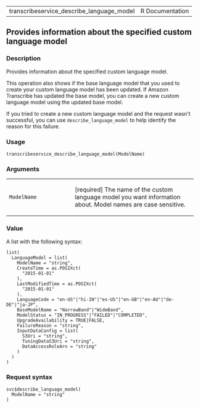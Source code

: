 <table style="width: 100%;">
<tbody>
<tr class="odd">
<td>transcribeservice_describe_language_model</td>
<td style="text-align: right;">R Documentation</td>
</tr>
</tbody>
</table>

## Provides information about the specified custom language model

### Description

Provides information about the specified custom language model.

This operation also shows if the base language model that you used to
create your custom language model has been updated. If Amazon Transcribe
has updated the base model, you can create a new custom language model
using the updated base model.

If you tried to create a new custom language model and the request
wasn't successful, you can use `describe_language_model` to help
identify the reason for this failure.

### Usage

    transcribeservice_describe_language_model(ModelName)

### Arguments

<table>
<colgroup>
<col style="width: 35%" />
<col style="width: 65%" />
</colgroup>
<tbody>
<tr class="odd">
<td><code
id="transcribeservice_describe_language_model_:_ModelName">ModelName</code></td>
<td><p>[required] The name of the custom language model you want
information about. Model names are case sensitive.</p></td>
</tr>
</tbody>
</table>

### Value

A list with the following syntax:

    list(
      LanguageModel = list(
        ModelName = "string",
        CreateTime = as.POSIXct(
          "2015-01-01"
        ),
        LastModifiedTime = as.POSIXct(
          "2015-01-01"
        ),
        LanguageCode = "en-US"|"hi-IN"|"es-US"|"en-GB"|"en-AU"|"de-DE"|"ja-JP",
        BaseModelName = "NarrowBand"|"WideBand",
        ModelStatus = "IN_PROGRESS"|"FAILED"|"COMPLETED",
        UpgradeAvailability = TRUE|FALSE,
        FailureReason = "string",
        InputDataConfig = list(
          S3Uri = "string",
          TuningDataS3Uri = "string",
          DataAccessRoleArn = "string"
        )
      )
    )

### Request syntax

    svc$describe_language_model(
      ModelName = "string"
    )
